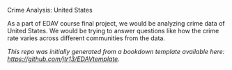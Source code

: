 Crime Analysis: United States 

As a part of EDAV course final project, we would be analyzing crime data of United States. We would be trying to answer questions like how the crime rate varies across different communities from the data.


*This repo was initially generated from a bookdown template available here: https://github.com/jtr13/EDAVtemplate.*	





